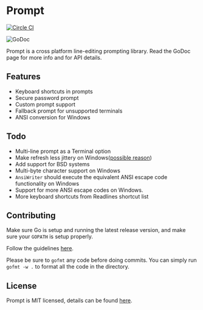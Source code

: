 # Prompt

[![Circle CI](https://circleci.com/gh/Bowery/prompt/tree/master.png?style=badge)](https://circleci.com/gh/Bowery/prompt/tree/master)

![GoDoc](https://godoc.org/github.com/Bowery/prompt?status.png)

Prompt is a cross platform line-editing prompting library. Read the GoDoc page
for more info and for API details.

## Features
- Keyboard shortcuts in prompts
- Secure password prompt
- Custom prompt support
- Fallback prompt for unsupported terminals
- ANSI conversion for Windows

## Todo
- Multi-line prompt as a Terminal option
- Make refresh less jittery on Windows([possible reason](https://github.com/Bowery/prompt/blob/master/output_windows.go#L108))
- Add support for BSD systems
- Multi-byte character support on Windows
- `AnsiWriter` should execute the equivalent ANSI escape code functionality on Windows
- Support for more ANSI escape codes on Windows.
- More keyboard shortcuts from Readlines shortcut list

## Contributing

Make sure Go is setup and running the latest release version, and make sure your `GOPATH` is setup properly.

Follow the guidelines [here](https://guides.github.com/activities/contributing-to-open-source/#contributing).

Please be sure to `gofmt` any code before doing commits. You can simply run `gofmt -w .` to format all the code in the directory.

## License

Prompt is MIT licensed, details can be found [here](https://raw.githubusercontent.com/Bowery/prompt/master/LICENSE).

